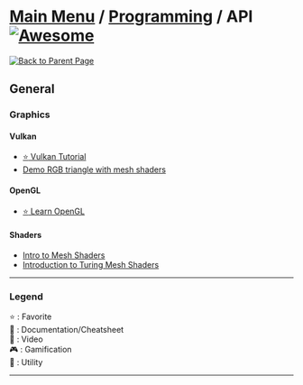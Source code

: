 # [Main Menu](../README.md) / [Programming](index.md) / API [![Awesome](https://awesome.re/badge-flat.svg)](https://awesome.re)

[![Back to Parent Page](https://img.shields.io/badge/-Back_to_Parent_Page-blue?style=for-the-badge)](index.md)

## General

### Graphics

#### Vulkan
- [:star: Vulkan Tutorial](https://vulkan-tutorial.com/)
- [Demo RGB triangle with mesh shaders](https://www.geeks3d.com/hacklab/20200515/demo-rgb-triangle-with-mesh-shaders-in-vulkan/)

#### OpenGL
- [:star: Learn OpenGL](https://learnopengl.com/)

#### Shaders
- [Intro to Mesh Shaders](https://www.geeks3d.com/20200519/introduction-to-mesh-shaders-opengl-and-vulkan/)
- [Introduction to Turing Mesh Shaders](https://devblogs.nvidia.com/introduction-turing-mesh-shaders/)

---

### Legend
:star: : Favorite\
:book: : Documentation/Cheatsheet\
:movie_camera: : Video\
:video_game: : Gamification\
:wrench: : Utility

---

